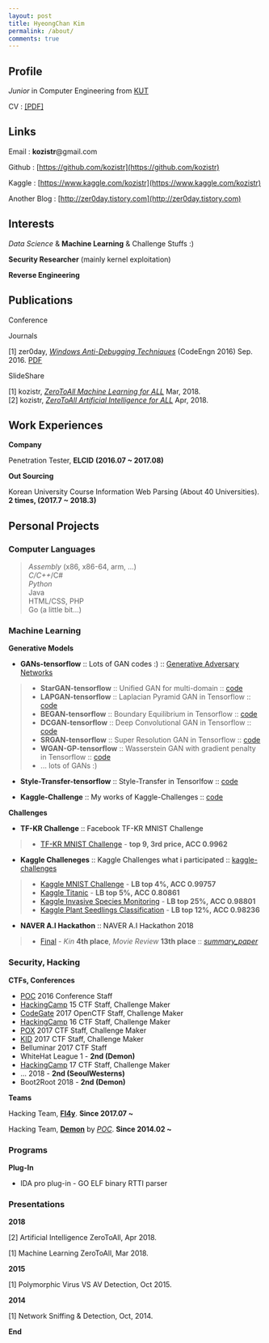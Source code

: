 ```yaml
---
layout: post
title: HyeongChan Kim
permalink: /about/
comments: true
---
```


##  Profile

*Junior* in Computer Engineering from [KUT](https://www.koreatech.ac.kr/eng.do)

CV : [[PDF]](_refs/cv.pdf)

## Links

Email : **kozistr**@gmail.com

Github : [https://github.com/kozistr](https://github.com/kozistr)

Kaggle : [https://www.kaggle.com/kozistr](https://www.kaggle.com/kozistr)

Another Blog : [http://zer0day.tistory.com](http://zer0day.tistory.com)

## Interests

*Data Science* & **Machine Learning** & Challenge Stuffs :)

**Security Researcher** (mainly kernel exploitation)

**Reverse Engineering**

## Publications

Conference


Journals

[1] zer0day, [*Windows Anti-Debugging Techniques*](http://zer0day.tistory.com/335?category=505873) (CodeEngn 2016) Sep. 2016. [PDF](https://github.com/kozistr/kozistr.github.io/blob/master/_refs/Anti%20Revering%20Techniques%20%5Bzer0day%5D.pdf)

SlideShare

[1] kozistr, [*ZeroToAll Machine Learning for ALL*](https://www.slideshare.net/KimHyeongCHan/overview-of-machine-learning-90783681) Mar, 2018. <br/>
[2] kozistr, [*ZeroToAll Artificial Intelligence for ALL*](https://www.slideshare.net/KimHyeongCHan/2018-0327artificial-intelligence) Apr, 2018. <br/>

## Work Experiences

**Company**

Penetration Tester, **ELCID** **(2016.07 ~ 2017.08)**

**Out Sourcing**

Korean University Course Information Web Parsing (About 40 Universities). **2 times, (2017.7 ~ 2018.3)**

## Personal Projects

### Computer Languages

> *Assembly* (x86, x86-64, arm, ...) <br/>
> *C/C++*/C# <br/>
> *Python* <br/>
> Java <br/>
> HTML/CSS, PHP <br/>
> Go (a little bit...) <br/>


### Machine Learning

**Generative Models**

* **GANs-tensorflow** :: Lots of GAN codes :) :: [Generative Adversary Networks](https://github.com/kozistr/Awesome-GANs)
> * **StarGAN-tensorflow** :: Unified GAN for multi-domain :: [code](https://github.com/kozistr/Awesome-GANs/tree/master/StarGAN)
> * **LAPGAN-tensorflow** :: Laplacian Pyramid GAN in Tensorflow :: [code](https://github.com/kozistr/Awesome-GANs/tree/master/LAPGAN)
> * **BEGAN-tensorflow** :: Boundary Equilibrium in Tensorflow :: [code](https://github.com/kozistr/Awesome-GANs/tree/master/BEGAN)
> * **DCGAN-tensorflow** :: Deep Convolutional GAN in Tensorflow :: [code](https://github.com/kozistr/Awesome-GANs/tree/master/DCGAN)
> * **SRGAN-tensorflow** :: Super Resolution GAN in Tensorflow :: [code](https://github.com/kozistr/Awesome-GANs/tree/master/SRGAN)
> * **WGAN-GP-tensorflow** :: Wasserstein GAN with gradient penalty in Tensorflow :: [code](https://github.com/kozistr/Awesome-GANs/tree/master/WGAN)
> * ... lots of GANs :)

* **Style-Transfer-tensorflow** :: Style-Transfer in Tensorlfow :: [code](https://github.com/kozistr/style-transfer)

* **Kaggle-Challenge** :: My works of Kaggle-Challenges :: [code](https://github.com/kozistr/kaggle-challenge)

**Challenges**

* **TF-KR Challenge** :: Facebook TF-KR MNIST Challenge
> * [TF-KR MNIST Challenge](https://github.com/kozistr/MNIST-Competition) - **top 9, 3rd price, ACC 0.9962**

* **Kaggle Challeneges** :: Kaggle Challenges what i participated :: [kaggle-challenges](https://github.com/kozistr/kaggle-challenge)
> * [Kaggle MNIST Challenge](https://github.com/kozistr/MNIST-Competition) - **LB top 4%, ACC 0.99757**
> * [Kaggle Titanic](https://www.kaggle.com/kozistr) - **LB top 5%, ACC 0.80861**
> * [Kaggle Invasive Species Monitoring](https://www.kaggle.com/kozistr) - **LB top 25%, ACC 0.98801**
> * [Kaggle Plant Seedlings Classification](https://www.kaggle.com/kozistr) - **LB top 12%, ACC 0.98236**

* **NAVER A.I Hackathon** :: NAVER A.I Hackathon 2018
> * [Final]() - *Kin* **4th place**, *Movie Review* **13th place** :: [*summary_paper*](https://github.com/kozistr/naver-ai-hackathon-2018)


### Security, Hacking

**CTFs, Conferences**

* [POC](http://powerofcommunity.net/) 2016 Conference Staff
* [HackingCamp](http://hackingcamp.org/) 15 CTF Staff, Challenge Maker
* [CodeGate](https://www.codegate.org/) 2017 OpenCTF Staff, Challenge Maker
* [HackingCamp](http://hackingcamp.org/) 16 CTF Staff, Challenge Maker
* [POX](http://www.powerofxx.com/) 2017 CTF Staff, Challenge Maker
* [KID](http://www.powerofxx.com/) 2017 CTF Staff, Challenge Maker
* Belluminar 2017 CTF Staff
* WhiteHat League 1 - **2nd (Demon)**
* [HackingCamp](http://hackingcamp.org/) 17 CTF Staff, Challenge Maker
* ... 2018 - **2nd (SeoulWesterns)**
* Boot2Root 2018 - **2nd (Demon)**

**Teams**

Hacking Team, [**Fl4y**](http://f1ay.com/). **Since 2017.07 ~**

Hacking Team, [**Demon**](https://demonteam.org/) by [*POC*](http://powerofcommunity.net/). **Since 2014.02 ~**

### Programs

**Plug-In**

* IDA pro plug-in - GO ELF binary RTTI parser

### Presentations

**2018**

[2] Artificial Intelligence ZeroToAll, Apr 2018.

[1] Machine Learning ZeroToAll, Mar 2018.

**2015**

[1] Polymorphic Virus VS AV Detection, Oct 2015.

**2014**

[1] Network Sniffing & Detection, Oct, 2014.

**End**
